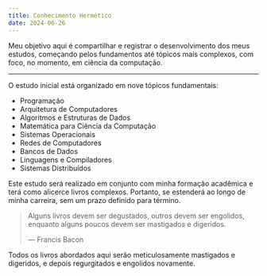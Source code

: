 ```yaml
---
title: Conhecimento Hermético
date: 2024-06-26
---
```


Meu objetivo aqui é compartilhar e registrar o desenvolvimento dos meus estudos, começando pelos fundamentos até tópicos mais complexos, com foco, no momento, em ciência da computação.

---

O estudo inicial está organizado em nove tópicos fundamentais:

- Programação
- Arquitetura de Computadores
- Algoritmos e Estruturas de Dados
- Matemática para Ciência da Computação
- Sistemas Operacionais
- Redes de Computadores
- Bancos de Dados
- Linguagens e Compiladores
- Sistemas Distribuídos

Este estudo será realizado em conjunto com minha formação acadêmica e terá como alicerce livros complexos. Portanto, se estenderá ao longo de minha carreira, sem um prazo definido para término.

> Alguns livros devem ser degustados, outros devem ser engolidos, enquanto alguns poucos devem ser mastigados e digeridos. 
> 
> — Francis Bacon 

Todos os livros abordados aqui serão meticulosamente mastigados e digeridos, e depois regurgitados e engolidos novamente.